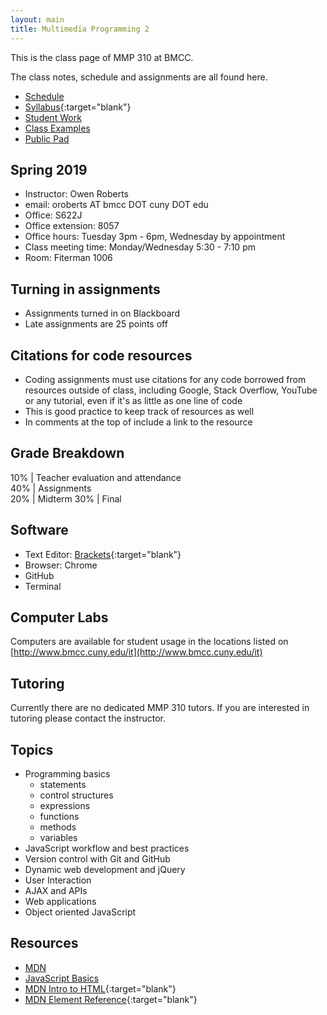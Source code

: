 ```yaml
---
layout: main
title: Multimedia Programming 2
---
```


This is the class page of MMP 310 at BMCC.

The class notes, schedule and assignments are all found here.

- [Schedule](schedule.html)
- [Syllabus](https://docs.google.com/document/d/1IR6tYZ7jp6D1GzWjWlMQXlB7YNJQs3XXr---QabwbGM/edit){:target="blank"}
- [Student Work](student_work/)
- [Class Examples](examples/)
- [Public Pad](pad)

## Spring 2019

- Instructor: Owen Roberts
- email: oroberts AT bmcc DOT cuny DOT edu
- Office: S622J
- Office extension: 8057
- Office hours: Tuesday 3pm - 6pm, Wednesday by appointment
- Class meeting time: Monday/Wednesday 5:30 - 7:10 pm
- Room: Fiterman 1006

## Turning in assignments
- Assignments turned in on Blackboard
- Late assignments are 25 points off

## Citations for code resources
- Coding assignments must use citations for any code borrowed from resources outside of class, including Google, Stack Overflow, YouTube or any tutorial, even if it's as little as one line of code
- This is good practice to keep track of resources as well
- In comments at the top of include a link to the resource

## Grade Breakdown

10% | Teacher evaluation and attendance  
40% | Assignments  
20% | Midterm 
30% | Final

## Software
- Text Editor: [Brackets](http://brackets.io/){:target="blank"}
- Browser: Chrome
- GitHub
- Terminal 

## Computer Labs

Computers are available for student usage in the locations listed on [http://www.bmcc.cuny.edu/it](http://www.bmcc.cuny.edu/it)

## Tutoring

<!-- For MMP and MMA tutoring, please visit BMCC's [tutoring schedule](http://www.bmcc.cuny.edu/lrc/schedule.jsp)
 -->
Currently there are no dedicated MMP 310 tutors.  If you are interested in tutoring please contact the instructor.

## Topics
- Programming basics
	- statements
	- control structures
	- expressions
	- functions
	- methods
	- variables
- JavaScript workflow and best practices
- Version control with Git and GitHub
- Dynamic web development and jQuery
- User Interaction
- AJAX and APIs
- Web applications
- Object oriented JavaScript


## Resources
- [MDN](https://developer.mozilla.org/en-US/docs/Web/JavaScript)
- [JavaScript Basics](https://autotelicum.github.io/Smooth-CoffeeScript/literate/js-intro.html#syntax-basics)
- [MDN Intro to HTML](https://developer.mozilla.org/en-US/docs/Web/Guide/HTML/Introduction){:target="blank"}
- [MDN Element Reference](https://developer.mozilla.org/en/docs/Web/HTML/Element){:target="blank"}


<!-- 
new 2019 structure

1 review - assignment - interactive story
vars
conditionals 
functions
story - characters - setting - plot

2 loops - interactive patterns?

3 arrays - animations

4 objects - games

topics/concepts 
ar
3d
game
interface
touches
dom
loop arrays objects
json data, data visualization

 -->